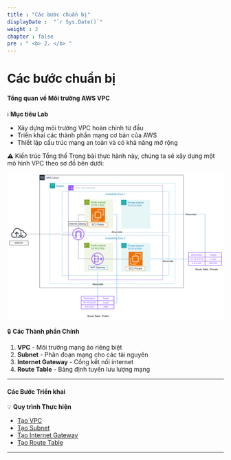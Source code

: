 ```yaml
---
title : "Các bước chuẩn bị"
displayDate :  "`r Sys.Date()`"
weight : 2
chapter : false
pre : " <b> 2. </b> "
---
```


# Các bước chuẩn bị

#### Tổng quan về Môi trường AWS VPC

ℹ️ **Mục tiêu Lab**

- Xây dựng môi trường VPC hoàn chỉnh từ đầu
- Triển khai các thành phần mạng cơ bản của AWS
- Thiết lập cấu trúc mạng an toàn và có khả năng mở rộng

⚠️ Kiến trúc Tổng thể Trong bài thực hành này, chúng ta sẽ xây dựng một mô hình VPC theo sơ đồ bên dưới:

![Diagram](/images/2/0001.png?featherlight=false&width=90pc)

🔒 **Các Thành phần Chính**

1. **VPC** - Môi trường mạng ảo riêng biệt
2. **Subnet** - Phân đoạn mạng cho các tài nguyên
3. **Internet Gateway** - Cổng kết nối internet
4. **Route Table** - Bảng định tuyến lưu lượng mạng

---

#### Các Bước Triển khai

💡 **Quy trình Thực hiện**

- [Tạo VPC](2-1-Create-VPC/)
- [Tạo Subnet](2-2-create-subnet/)
- [Tạo Internet Gateway](2-3-create-internet-gateway/)
- [Tạo Route Table](2-4-create-route-table/)

---